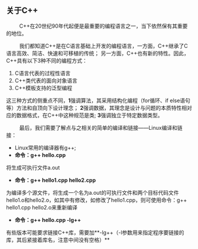 ## 关于C++

&nbsp;&nbsp;&nbsp;&nbsp;&nbsp;&nbsp;&nbsp;&nbsp;
C++在20世纪90年代起便是最重要的编程语言之一，当下依然保有其重要的地位。

&nbsp;&nbsp;&nbsp;&nbsp;&nbsp;&nbsp;&nbsp;&nbsp;
我们都知道C++是在C语言基础上开发的编程语言，一方面，C++继承了C语言高效、简洁、快速和可移植的传统；
另一方面，C++也有新的特性。因此，C++具有以下3种不同的编程方式：

1. C语言代表的过程性语言
2. C++类代表的面向对象语言
3. C++模板支持的泛型编程

这三种方式的侧重点不同，**1**强调算法，其采用结构化编程（for循环、if else语句等）方法和自顶向下设计理念；
**2**强调数据，其理念是设计与问题的本质特性相对应的数据格式，在C++中这种规范是类;
**3**强调独立于特定数据类型。

&nbsp;&nbsp;&nbsp;&nbsp;&nbsp;&nbsp;&nbsp;&nbsp;
最后，我们需要了解点与之相关的简单的编译和链接——Linux编译和链接：
* Linux常用的编译器有g++;
* **命令：g++ hello.cpp**

将生成可执行文件a.out
* **命令：g++ hello1.cpp hello2.cpp**

为编译多个源文件，将生成一个名为a.out的可执行文件和两个目标代码文件hello1.o和hello2.o，如其中有修改，如修改了hello1.cpp，则可使用命令：g++ hello1.cpp hello2.o来重新编译
* **命令：g++ hello.cpp -lg++**

有些版本可能要求链接C++库，需要加**-lg++（-l参数用来指定程序要链接的库，其后紧接着库名，注意中间没有空格）**
